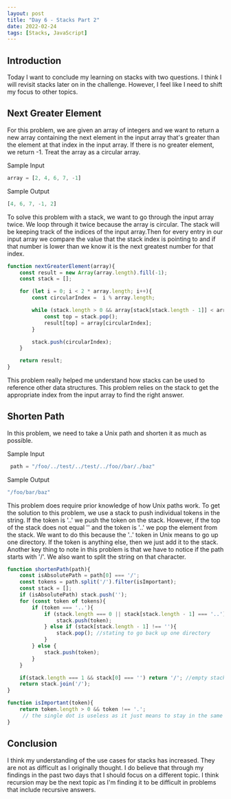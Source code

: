 ```yaml
---
layout: post
title: "Day 6 - Stacks Part 2"
date: 2022-02-24
tags: [Stacks, JavaScript]
---
```


## Introduction

Today I want to conclude my learning on stacks with two questions. I think I will revisit stacks later on in the challenge. However, I feel like I need to shift my focus to other topics.

## Next Greater Element

For this problem, we are given an array of integers and we want to return a new array containing the next element in the input array that's greater than the element at that index in the input array. If there is no greater element, we return -1. Treat the array as a circular array.

Sample Input

```js
array = [2, 4, 6, 7, -1]
```

Sample Output

```js
[4, 6, 7, -1, 2]
```

To solve this problem with a stack, we want to go through the input array twice. We loop through it twice because the array is circular. The stack will be keeping track of the indices of the input array.Then for every entry in our input array we compare the value that the stack index is pointing to and if that number is lower than we know it is the next greatest number for that index.

```js
function nextGreaterElement(array){
    const result = new Array(array.length).fill(-1);
    const stack = [];

    for (let i = 0; i < 2 * array.length; i++){
        const circularIndex =  i % array.length;

        while (stack.length > 0 && array[stack[stack.length - 1]] < array[circularIndex]){
            const top = stack.pop();
            result[top] = array[circularIndex];
        }

        stack.push(circularIndex);
    }

    return result;
}

```

This problem really helped me understand how stacks can be used to reference other data structures. This problem relies on the stack to get the appropriate index from the input array to find the right answer.

## Shorten Path

In this problem, we need to take a Unix path and shorten it as much as possible.

Sample Input

```js
 path = "/foo/../test/../test/../foo//bar/./baz"

```

Sample Output

```js
"/foo/bar/baz"
```

This problem does require prior knowledge of how Unix paths work. To get the solution to this problem, we use a stack to push individual tokens in the string. If the token is '..' we push the token on the stack. However, if the top of the stack does not equal '' and the token is '..' we pop the element from the stack. We want to do this because the '..' token in Unix means to go up one directory. If the token is anything else, then we just add it to the stack. Another key thing to note in this problem is that we have to notice if the path starts with '/'. We also want to split the string on that character.

```js
function shortenPath(path){
    const isAbsolutePath = path[0] === '/';
    const tokens = path.split('/').filter(isImportant);
    const stack = [];
    if (isAbsolutePath) stack.push('');
    for (const token of tokens){
        if (token === '..'){
            if (stack.length === 0 || stack[stack.length - 1] === '..'){
                stack.push(token);
            } else if (stack[stack.length - 1] !== ''){
                stack.pop(); //stating to go back up one directory
            }
        } else {
            stack.push(token);
        }
    }

    if(stack.length === 1 && stack[0] === '') return '/'; //empty stack case
    return stack.join('/');
}

function isImportant(token){
    return token.length > 0 && token !== '.';
     // the single dot is useless as it just means to stay in the same directory
}

```

## Conclusion

I think my understanding of the use cases for stacks has increased. They are not as difficult as I originally thought. I do believe that through my findings in the past two days that I should focus on a different topic. I think recursion may be the next topic as I'm finding it to be difficult in problems that include recursive answers.
